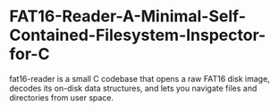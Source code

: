 # FAT16-Reader-A-Minimal-Self-Contained-Filesystem-Inspector-for-C
fat16-reader is a small C codebase that opens a raw FAT16 disk image, decodes its on-disk data structures, and lets you navigate files and directories from user space.
